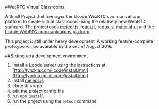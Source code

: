 #WebRTC Virtual Classrooms


A Small Project that leverages the Licode WebRTC communications platform to create virtual classrooms using the relatively new WebRTC standard.
The project uses [meteor.js](https://www.meteor.com/install), [react.js](https://facebook.github.io/react/), [redux.js](http://redux.js.org/), [material-ui](http://material-ui.com/)
and the [Licode WebRTC communications platform](http://lynckia.com/licode/). 

This project is still under heavy development. A working feature-complete prototype will be available by the end of August 2016.

##Setting up a development environment 

1. Install a Licode server using the instructions at [http://lynckia.com/licode/install.html](http://lynckia.com/licode/install.html)
2. install [meteor.js](https://www.meteor.com/install)
3. clone this repo
4. edit the project [config file](/imports/licode/config.js)
5. run `npm install`
6. run the project using the `meteor` command 

